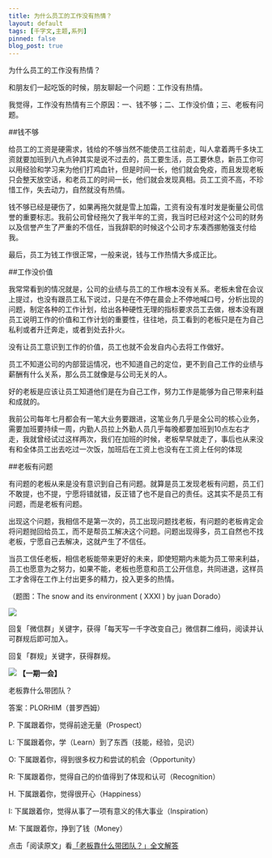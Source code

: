 ```yaml
---
title: 为什么员工的工作没有热情？
layout: default
tags: [千字文,主题,系列]
pinned: false
blog_post: true
---
```


为什么员工的工作没有热情？

和朋友们一起吃饭的时候，朋友聊起一个问题：工作没有热情。

我觉得，工作没有热情有三个原因：一、钱不够；二、工作没价值；三、老板有问题。

##钱不够

给员工的工资是硬需求，钱给的不够当然不能使员工往前走，叫人拿着两千多块工资就要加班到八九点钟其实是说不过去的，员工要生活，员工要休息，新员工你可以用经验和学习来为他们打鸡血针，但是时间一长，他们就会免疫，而且发现老板只会整天放空话，和老员工的时间一长，他们就会发现真相。员工工资不高，不珍惜工作，失去动力，自然就没有热情。

钱不够已经是硬伤了，如果再拖欠就是雪上加霜，工资有没有准时发是衡量公司信誉的重要标志。我前公司曾经拖欠了我半年的工资，我当时已经对这个公司的财务以及信誉产生了严重的不信任，当我辞职的时候这个公司才东凑西挪勉强支付给我。

最后，员工为钱工作很正常，一般来说，钱与工作热情大多成正比。

##工作没价值

我常常看到的情况就是，公司的业绩与员工的工作根本没有关系。老板未曾在会议上提过，也没有跟员工私下说过，只是在不停在晨会上不停地喊口号，分析出现的问题，制定各种的工作计划，给出各种硬性无理的指标要求员工去做，根本没有跟员工说明工作的价值和工作计划的重要性，往往地，员工看到的老板只是在为自己私利或者升迁奔走，或者到处去扑火。

没有让员工意识到工作的价值，员工也就不会发自内心去将工作做好。

员工不知道公司的内部营运情况，也不知道自己的定位，更不到自己工作的业绩与薪酬有什么关系，那么员工就像是与公司无关的人。

好的老板是应该让员工知道他们是在为自己工作，努力工作是能够为自己带来利益和成就的。

我前公司每年七月都会有一笔大业务要跟进，这笔业务几乎是全公司的核心业务，需要加班要持续一周，内勤人员拉上外勤人员几乎每晚都要加班到10点左右才走，我就曾经试过这样两次，我们在加班的时候，老板早早就走了，事后也从来没有和全体员工出去吃过一次饭，加班后在工资上也没有在工资上任何的体现

##老板有问题

有问题的老板从来是没有意识到自己有问题。就算是员工发现老板有问题，员工们不敢提，也不提，宁愿将错就错，反正错了也不是自己的责任。这其实不是员工有问题，而是老板有问题。

出现这个问题，我相信不是第一次的，员工出现问题找老板，有问题的老板肯定会将问题抛回给员工，而不是帮员工解决这个问题。问题出现得多，员工自然也不找老板，宁愿自己去解决，这就产生了不信任。

当员工信任老板，相信老板能带来更好的未来，即使短期内未能为员工带来利益，员工也愿意为之努力，如果不能，老板也愿意和员工公开信息，共同进退，这样员工才舍得在工作上付出更多的精力，投入更多的热情。

（题图：The snow and its environment ( XXXI ) by juan Dorado）

![](http://pic.yupoo.com/vankos_v/DMJiv6i8/mHDSX.png)

回复「微信群」关键字，获得「每天写一千字改变自己」微信群二维码，阅读并认可群规后即可加入。

回复「群规」关键字，获得群规。


![](http://pic.yupoo.com/vankos_v/DOMQ5v84/HtU20.png)
**【一期一会】**

老板靠什么带团队？

答案：PLORHIM（普罗西姆）

P. 下属跟着你，觉得前途无量（Prospect）

L: 下属跟着你，学（Learn）到了东西（技能，经验，见识）

O: 下属跟着你，得到很多权力和尝试的机会（Opportunity）

R: 下属跟着你，觉得自己的价值得到了体现和认可（Recognition）

H. 下属跟着你，觉得很开心（Happiness）

I: 下属跟着你，觉得从事了一项有意义的伟大事业（Inspiration）

M: 下属跟着你，挣到了钱（Money）

点击「阅读原文」看[「老板靠什么带团队？」全文解答](http://www.zhihu.com/question/19971555)
